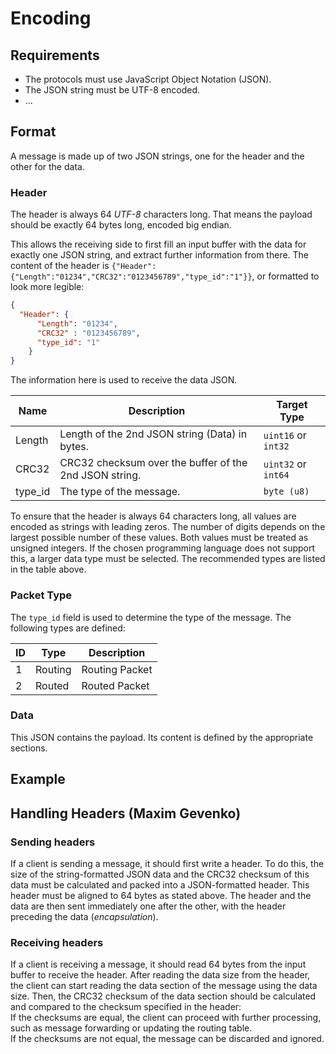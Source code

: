 # Encoding

## Requirements
- The protocols must use JavaScript Object Notation (JSON).
- The JSON string must be UTF-8 encoded.
- ...

## Format
A message is made up of two JSON strings, one for the header and the other for the data.

### Header
The header is always 64 _UTF-8_ characters long. That means the payload should be exactly 64 bytes long, encoded big endian. 

This allows the receiving side to first fill an input buffer with the data for exactly one JSON string, and extract further information from there. The content of the header is `{"Header":{"Length":"01234","CRC32":"0123456789","type_id":"1"}}`, or formatted to look more legible:
```json
{
  "Header": {
      "Length": "01234",
      "CRC32" : "0123456789",
      "type_id": "1"
    }
}
```

The information here is used to receive the data JSON.

| Name   | Description                                             | Target Type         |
|--------|---------------------------------------------------------|---------------------|
| Length | Length of the 2nd JSON string (Data) in bytes.          | `uint16` or `int32` | 
| CRC32  | CRC32 checksum over the buffer of the 2nd JSON string.  | `uint32` or `int64` |
| type_id| The type of the message.                                | `byte (u8)`         |

To ensure that the header is always 64 characters long, all values are encoded as strings with leading zeros. The number of digits depends on the largest possible number of these values. Both values must be treated as unsigned integers. If the chosen programming language does not support this, a larger data type must be selected. The recommended types are listed in the table above.

### Packet Type
The `type_id` field is used to determine the type of the message. The following types are defined:

| ID | Type          | Description                |
|----|---------------|----------------------------|
| 1  | Routing       | Routing Packet             |
| 2  | Routed        | Routed Packet              |

### Data
This JSON contains the payload. Its content is defined by the appropriate sections.

## Example


## Handling Headers (Maxim Gevenko)

### Sending headers
If a client is sending a message, it should first write a header. To do this, the size of the string-formatted JSON data and the CRC32 checksum of this data must be calculated and packed into a JSON-formatted header. This header must be aligned to 64 bytes as stated above. The header and the data are then sent immediately one after the other, with the header preceding the data (*encapsulation*).

### Receiving headers
If a client is receiving a message, it should read 64 bytes from the input buffer to receive the header. After reading the data size from the header, the client can start reading the data section of the message using the data size. Then, the CRC32 checksum of the data section should be calculated and compared to the checksum specified in the header:  
If the checksums are equal, the client can proceed with further processing, such as message forwarding or updating the routing table.  
If the checksums are not equal, the message can be discarded and ignored.